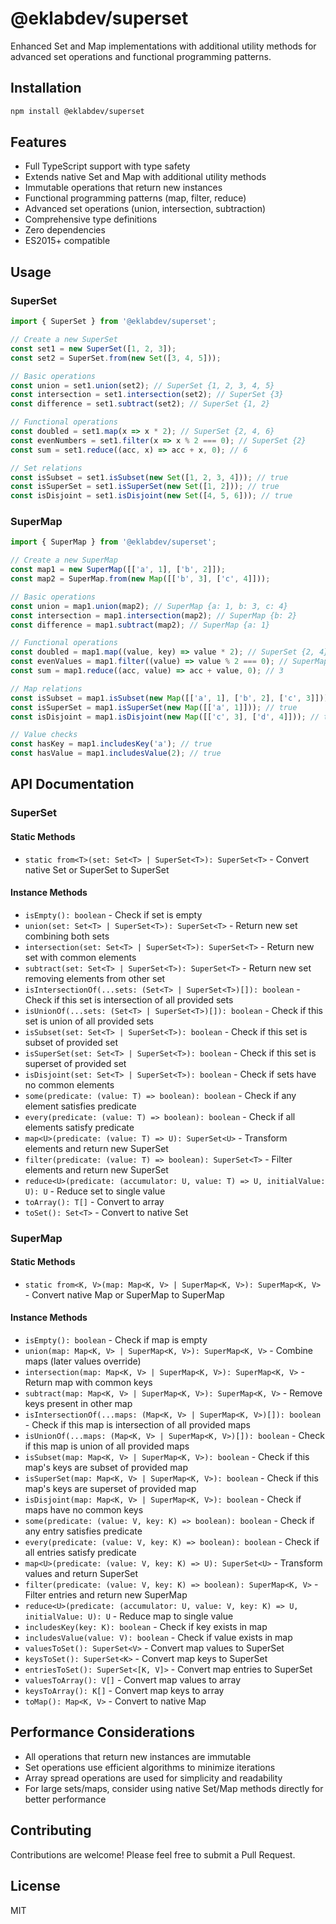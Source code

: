 # @eklabdev/superset

Enhanced Set and Map implementations with additional utility methods for advanced set operations and functional programming patterns.

## Installation

```bash
npm install @eklabdev/superset
```

## Features

- Full TypeScript support with type safety
- Extends native Set and Map with additional utility methods
- Immutable operations that return new instances
- Functional programming patterns (map, filter, reduce)
- Advanced set operations (union, intersection, subtraction)
- Comprehensive type definitions
- Zero dependencies
- ES2015+ compatible

## Usage

### SuperSet

```typescript
import { SuperSet } from '@eklabdev/superset';

// Create a new SuperSet
const set1 = new SuperSet([1, 2, 3]);
const set2 = SuperSet.from(new Set([3, 4, 5]));

// Basic operations
const union = set1.union(set2); // SuperSet {1, 2, 3, 4, 5}
const intersection = set1.intersection(set2); // SuperSet {3}
const difference = set1.subtract(set2); // SuperSet {1, 2}

// Functional operations
const doubled = set1.map(x => x * 2); // SuperSet {2, 4, 6}
const evenNumbers = set1.filter(x => x % 2 === 0); // SuperSet {2}
const sum = set1.reduce((acc, x) => acc + x, 0); // 6

// Set relations
const isSubset = set1.isSubset(new Set([1, 2, 3, 4])); // true
const isSuperSet = set1.isSuperSet(new Set([1, 2])); // true
const isDisjoint = set1.isDisjoint(new Set([4, 5, 6])); // true
```

### SuperMap

```typescript
import { SuperMap } from '@eklabdev/superset';

// Create a new SuperMap
const map1 = new SuperMap([['a', 1], ['b', 2]]);
const map2 = SuperMap.from(new Map([['b', 3], ['c', 4]]));

// Basic operations
const union = map1.union(map2); // SuperMap {a: 1, b: 3, c: 4}
const intersection = map1.intersection(map2); // SuperMap {b: 2}
const difference = map1.subtract(map2); // SuperMap {a: 1}

// Functional operations
const doubled = map1.map((value, key) => value * 2); // SuperSet {2, 4}
const evenValues = map1.filter((value) => value % 2 === 0); // SuperMap {b: 2}
const sum = map1.reduce((acc, value) => acc + value, 0); // 3

// Map relations
const isSubset = map1.isSubset(new Map([['a', 1], ['b', 2], ['c', 3]])); // true
const isSuperSet = map1.isSuperSet(new Map([['a', 1]])); // true
const isDisjoint = map1.isDisjoint(new Map([['c', 3], ['d', 4]])); // true

// Value checks
const hasKey = map1.includesKey('a'); // true
const hasValue = map1.includesValue(2); // true
```

## API Documentation

### SuperSet

#### Static Methods

- `static from<T>(set: Set<T> | SuperSet<T>): SuperSet<T>` - Convert native Set or SuperSet to SuperSet

#### Instance Methods

- `isEmpty(): boolean` - Check if set is empty
- `union(set: Set<T> | SuperSet<T>): SuperSet<T>` - Return new set combining both sets
- `intersection(set: Set<T> | SuperSet<T>): SuperSet<T>` - Return new set with common elements
- `subtract(set: Set<T> | SuperSet<T>): SuperSet<T>` - Return new set removing elements from other set
- `isIntersectionOf(...sets: (Set<T> | SuperSet<T>)[]): boolean` - Check if this set is intersection of all provided sets
- `isUnionOf(...sets: (Set<T> | SuperSet<T>)[]): boolean` - Check if this set is union of all provided sets
- `isSubset(set: Set<T> | SuperSet<T>): boolean` - Check if this set is subset of provided set
- `isSuperSet(set: Set<T> | SuperSet<T>): boolean` - Check if this set is superset of provided set
- `isDisjoint(set: Set<T> | SuperSet<T>): boolean` - Check if sets have no common elements
- `some(predicate: (value: T) => boolean): boolean` - Check if any element satisfies predicate
- `every(predicate: (value: T) => boolean): boolean` - Check if all elements satisfy predicate
- `map<U>(predicate: (value: T) => U): SuperSet<U>` - Transform elements and return new SuperSet
- `filter(predicate: (value: T) => boolean): SuperSet<T>` - Filter elements and return new SuperSet
- `reduce<U>(predicate: (accumulator: U, value: T) => U, initialValue: U): U` - Reduce set to single value
- `toArray(): T[]` - Convert to array
- `toSet(): Set<T>` - Convert to native Set

### SuperMap

#### Static Methods

- `static from<K, V>(map: Map<K, V> | SuperMap<K, V>): SuperMap<K, V>` - Convert native Map or SuperMap to SuperMap

#### Instance Methods

- `isEmpty(): boolean` - Check if map is empty
- `union(map: Map<K, V> | SuperMap<K, V>): SuperMap<K, V>` - Combine maps (later values override)
- `intersection(map: Map<K, V> | SuperMap<K, V>): SuperMap<K, V>` - Return map with common keys
- `subtract(map: Map<K, V> | SuperMap<K, V>): SuperMap<K, V>` - Remove keys present in other map
- `isIntersectionOf(...maps: (Map<K, V> | SuperMap<K, V>)[]): boolean` - Check if this map is intersection of all provided maps
- `isUnionOf(...maps: (Map<K, V> | SuperMap<K, V>)[]): boolean` - Check if this map is union of all provided maps
- `isSubset(map: Map<K, V> | SuperMap<K, V>): boolean` - Check if this map's keys are subset of provided map
- `isSuperSet(map: Map<K, V> | SuperMap<K, V>): boolean` - Check if this map's keys are superset of provided map
- `isDisjoint(map: Map<K, V> | SuperMap<K, V>): boolean` - Check if maps have no common keys
- `some(predicate: (value: V, key: K) => boolean): boolean` - Check if any entry satisfies predicate
- `every(predicate: (value: V, key: K) => boolean): boolean` - Check if all entries satisfy predicate
- `map<U>(predicate: (value: V, key: K) => U): SuperSet<U>` - Transform values and return SuperSet
- `filter(predicate: (value: V, key: K) => boolean): SuperMap<K, V>` - Filter entries and return new SuperMap
- `reduce<U>(predicate: (accumulator: U, value: V, key: K) => U, initialValue: U): U` - Reduce map to single value
- `includesKey(key: K): boolean` - Check if key exists in map
- `includesValue(value: V): boolean` - Check if value exists in map
- `valuesToSet(): SuperSet<V>` - Convert map values to SuperSet
- `keysToSet(): SuperSet<K>` - Convert map keys to SuperSet
- `entriesToSet(): SuperSet<[K, V]>` - Convert map entries to SuperSet
- `valuesToArray(): V[]` - Convert map values to array
- `keysToArray(): K[]` - Convert map keys to array
- `toMap(): Map<K, V>` - Convert to native Map

## Performance Considerations

- All operations that return new instances are immutable
- Set operations use efficient algorithms to minimize iterations
- Array spread operations are used for simplicity and readability
- For large sets/maps, consider using native Set/Map methods directly for better performance

## Contributing

Contributions are welcome! Please feel free to submit a Pull Request.

## License

MIT 